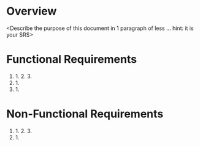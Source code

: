 # Overview

<Describe the purpose of this document in 1 paragraph of less … hint: it is your SRS>

# Functional Requirements

1. <Player Movement>
    1. <The player shall move forward when the user presses w.>
    2. <Functional Requirement 2>
    3. <And so on>

2. <Guns>
    1. <The player shall shoot their gun when the user presses left click>

3. <Enemy>
    1. <The enemy shall always walk towards the player>

# Non-Functional Requirements

1. <Performence>
    1. <The game resoultion shall be 1600x900.>
    2. <The game shall run at 60FPS.>
    3. <And so on>

2. <Enviornment>
    1. <The game shall appear as a 3D enviornment.>

